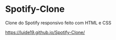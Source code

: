 # Spotify-Clone
 Clone do Spotify responsivo feito com HTML e CSS

https://luide19.github.io/Spotify-Clone/
